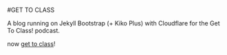 #GET TO CLASS

A blog running on Jekyll Bootstrap (+ Kiko Plus) with Cloudflare for the Get To Class! podcast.


now [get to class](http://gettoclass.cf/)!
